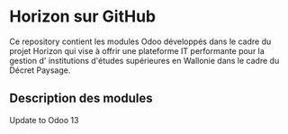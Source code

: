# Horizon sur GitHub

Ce repository contient les modules Odoo développés dans le cadre du projet 
Horizon qui vise à offrir une plateforme IT performante pour la gestion d'
institutions d'études supérieures en Wallonie dans le cadre du Décret Paysage.

## Description des modules

Update to Odoo 13

